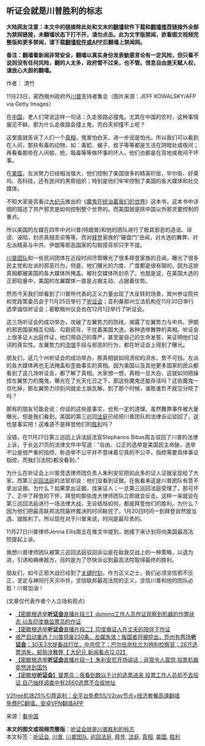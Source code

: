  <h2>听证会就是川普胜利的标志</h2> <p class="notice"><b>大陆网友注意：本文中的链接除此处和文末的<a href="https://github.com/bannedbook/fanqiang" >翻墙</a>软件下载和<a href="https://github.com/killgcd/justmysocks/blob/master/README.md">翻墙推荐</a>链接外全部为禁网链接，未翻墙状态下打不开，请勿点击。此为文字版禁闻，欲看图文视频完整版和更多禁闻，请下载<a href="https://github.com/bannedbook/fanqiang">翻墙软件或APP</a>后翻墙上禁闻网。</p><p>备注：翻墙看新闻非常安全，翻墙以真实身份发表敏感言论有一定风险，但只看不说则没有任何风险，翻的人太多，政府管不过来，也不管。信息自由是天赋人权，请放心大胆的翻墙。</b></p>  <div class="entry"> <p>作者： 清竹</p> <p id="conimg">11月23日，密西根州政府外<a href="https://www.bannedbook.org/bnews/tag/%e5%b7%9d%e6%99%ae/" class="st_tag internal_tag" rel="tag" title="标签 川普 下的日志">川普</a>支持者集会（图片来源：JEFF KOWALSKY/AFP via Getty Images）</p> <p>在<span class='wp_keywordlink_affiliate'><a href="https://www.bannedbook.org/" title="中国" target="_blank">中国</a></span>，老人们常说这样一句话：久走夜路必撞鬼。尤其在中国的农村，这种事情屡见不鲜。那为什么走夜路会撞上鬼，而白天却撞不上呢？</p> <p>这里面就告诉了人们一个<a href="https://www.bannedbook.org/bnews/tag/%e7%9c%9f%e7%9b%b8/" class="st_tag internal_tag" rel="tag" title="标签 真相 下的日志">真相</a>，鬼害怕白天，进一步说是怕光。所以我们可以看到在人间，那些有毒的动物，如：毒蛇、蝎子、蚊子等等都是生活在阴暗处或夜间；再看看那些在人间偷、抢、吸毒等等做坏事的坏人，他们也都是在背地或夜间干坏事。</p>  <p>在<a href="https://www.bannedbook.org/bnews/tag/%e7%be%8e%e5%9b%bd/" class="st_tag internal_tag" rel="tag" title="标签 美国 下的日志">美国</a>，左派势力已经相当强大，他们控制了美国很多的精英阶层，华尔街、好莱坞、高科技，还有民间的黑帮组织；特别是他们牢牢控制了美国的各大媒体和社交媒体。</p> <p>不知大家是否看过<span class='wp_keywordlink_affiliate'><a href="http://www.epochtimes.com/" title="大纪元" target="_blank">大纪元</a></span>推出的《<span class='wp_keywordlink'><a href="https://www.bannedbook.org/forum2/topic6747.html" title="《魔鬼在统治着我们的世界》" target="_blank">魔鬼在统治着我们的世界</a></span>》这本书，这本书中详细的描述了共产邪灵是如何控制整个世界的。而美国就是除中国以外邪灵要控制的重点。</p> <p>所以美国的左媒在四年中对川普(特朗普)和他的团队进行了极其邪恶的造谣、诽谤、诬陷，封杀真相言论等等。而对<a href="https://www.bannedbook.org/bnews/tag/%e6%8b%9c%e7%99%bb/" class="st_tag internal_tag" rel="tag" title="标签 拜登 下的日志">拜登</a>家族的“硬盘门”丑闻，对大选的舞弊，对左派精英与中共、伊朗等邪恶国家的勾肩搭背却只字不提。</p> <p><a href="https://www.bannedbook.org/bnews/tag/%e5%b7%9d%e6%99%ae%e5%9b%a2%e9%98%9f/" class="st_tag internal_tag" rel="tag" title="标签 川普团队 下的日志">川普团队</a>和一些民间团体在近段时间尽管曝光了很多拜登家族的丑闻，曝光了很多民主党和左派的邪恶行为，但是，他们曝光的力度、广度都是很有限的，因为这些真相都被美国的各大媒体所掩盖，被社交媒体所封杀了。也就是说，在美国大选的正邪较量中，美国的左翼媒体一直是占据主动、占据着优势。</p>  <p>然而今天我们却看到了川普所代表的正义力量出现了大反转的场景，宾州参议院共和党政策委员会于11月25日举行了<a href="https://www.bannedbook.org/bnews/tag/%e5%90%ac%e8%af%81%e4%bc%9a/" class="st_tag internal_tag" rel="tag" title="标签 听证会 下的日志">听证会</a>；亚利桑那州立法机构在11月30日举行选举诚信听证会；密歇根州议会也在12月1日举行了听证会。</p> <p>这三场听证会的成功举办，攻破了左翼势力的防线，揭露了左翼势力与中共、伊朗的邪恶国家相互勾结、勾肩搭背，干扰着美国大选，各种选举舞弊的真相。听证会上很多证人出庭作证，他们用自己的尊严，甚至是自己的生命发誓，来证明他们证词的真实性。左翼势力的<span class='wp_keywordlink'><a href="https://www.bannedbook.org/forum11/topic282.html" title="禁片：评中国共产党的流氓本性" target="_blank">流氓</a></span>手段与邪恶的行为，都在听证会上得到了曝光。</p> <p>朋友们，这几个州听证会的成功举办，那真相就如同溃坝的洪水，势不可挡。左派的各大媒体再也无法掩盖和歪曲事实的真相。因为美国以及其他更多国家的民众都看到了这几场听证会，都了解了真相。大家想一想，真相一旦大白，这就如同把操控左翼势力的魔鬼，曝光在了光天化日之下，那这些魔鬼还能存活吗？这些魔鬼一旦化掉，那左翼势力顷刻间就会土崩瓦解。到了那个时候，谁胜谁负不就见分晓了吗？</p> <p>那有的朋友可能会说：你谈的这些是事实，也有一定的道理。虽然舞弊事件被大量曝光，但是我们看到，美国的第三巡回<a href="https://www.bannedbook.org/bnews/tag/%e6%b3%95%e5%ba%ad/" class="st_tag internal_tag" rel="tag" title="标签 法庭 下的日志">法庭</a>已经把川普团队的法律诉讼驳回了，这也是事实吧！这难道不是拜登他们的<a href="https://www.bannedbook.org/bnews/tag/%E8%83%9C%E5%88%A9/" class="st_tag internal_tag" rel="tag" title="标签 胜利 下的日志">胜利</a>吗？</p>  <p>没错，在11月27日第三巡回上诉法庭法官Stephanos Bibas周五驳回了川普的法律上诉，于长达21页的法律文件中写道：“自由、公正的选举是美国民主命脉，选举不公是很严重的指控，称选举不公平并不意味着它真的不公平，指控需要具体事证指控，而我们(法院)都没看到。”</p> <p>为什么在听证会上川普竞选律师团负责人朱利安尼把如此多的证人证据呈现给了大家，而第三<a href="https://www.bannedbook.org/bnews/tag/%E5%B7%A1%E5%9B%9E%E6%B3%95%E5%BA%AD/" class="st_tag internal_tag" rel="tag" title="标签 巡回法庭 下的日志">巡回法庭</a>的法官却说：他们没看到证据。在我看来这是川普团队有意不拿出证据。为什么？如果拿出证据，找来证人；一旦第三巡回法庭受理了，那可坏了，正中了拜登的下怀，拜登的那些庞大律师团队立即就会反击。这样一来就会在第三巡回法庭进行一场法律大战，无论结局如何，都是拜登他们的胜利。为什么？因为他们把最高联邦法院最终裁决的时间耗完了，1月20日时间一到拜登自然就当选、就胜利了。所以现在对于川普来说，时间是最珍贵的。</p> <p>11月27日川普律师Jenna Ellis周五在推文中提到，她接下来计划将向美国最高法院提起上诉。</p> <p>我想川普律师团队被第三巡回法庭驳回诉讼是在敌我交战上的一种策略，以退为进，引诱和麻痹敌方，目的是为了尽快诉讼到最高法院取得最终的胜利。</p>  <p>朋友们，如今正邪大战已经到了<span class='wp_keywordlink'><a href="https://www.bannedbook.org/forum2/topic151.html" title="关键时刻：李鹏日记" target="_blank">关键时刻</a></span>，作为正义之士，我们必须坚信邪不压正，坚定与神同行天灭中共，坚信联邦最高法院的正义，坚信川普和他的团队必胜！川普加油！</p> <p>(文章仅代表作者个人立场和观点)</p> <ul class='op-related-articles' title='相关阅读'> <li><a href='https://www.bannedbook.org/bnews/bannedvideo/20201203/1441293.html' target='_blank'>【密歇根选举<b>听证会</b>直播片段三】domino工作人员作证观察到机器的作弊状态 以及印度裔监票员的作证</a></li> <li><a href='https://www.bannedbook.org/bnews/bannedvideo/20201203/1441271.html' target='_blank'>【密歇根选举<b>听证会</b>直播片段二】印度裔证人在丈夫的陪伴下作证</a></li> <li><a href='https://www.bannedbook.org/bnews/bannedvideo/20201203/1441250.html' target='_blank'>戒严启动重选？川普将废230条，左媒失效！叛国者将被挖出，乔州有两场<b>听证会</b>；30天3次提备战打仗，中共慌了；巴尔任命杜兰为特别检察官；28万选票消失，邮局涉舞弊【 大纪元 新闻看点12.02】</a></li> <li><a href='https://www.bannedbook.org/bnews/bannedvideo/20201203/1441221.html' target='_blank'>【密歇根选举<b>听证会</b>直播片段一】朱利安尼开场讲话：非常令人震惊 投票机器竟然连到国外</a></li> <li><a href='https://www.bannedbook.org/bnews/bannedvideo/20201203/1441206.html' target='_blank'>【密歇根<b>听证会</b>】督票员：我看到数以千计的选票进来 投票工作人员却不去验证 自己抽样调查中有2660选票不合规地址</a></li> </ul> <p class="texttj"> <a href="https://www.bannedbook.org/forum23/topic22702.html" target="_blank">V2free机场25%引荐返利：全平台免费SS/V2ray节点+经济套餐高速翻墙</a><br/> <a href="https://github.com/bannedbook/fanqiang/wiki/%E7%A6%81%E9%97%BB%E7%BD%91%E5%AE%89%E5%8D%93%E7%BF%BB%E5%A2%99%E6%96%B0%E9%97%BBAPP" target="_blank">免费PC翻墙、安卓VPN翻墙APP</a></p><p> 来源：<span class='wp_keywordlink_affiliate'><a href="https://www.secretchina.com/" title="看中国" target="_blank">看中国</a></span> </p><a name='sharetosocial'></a>       <div><b>本文的图文或视频完整版</b>：<a href='https://www.bannedbook.org/bnews/comments/20201203/1441305.html'>听证会就是川普胜利的标志</a></div>  </div><!--END ENTRY--> <div class="postfooter"> <div>本文标签：<a href="https://www.bannedbook.org/bnews/tag/%e5%90%ac%e8%af%81%e4%bc%9a/" rel="tag">听证会</a>, <a href="https://www.bannedbook.org/bnews/tag/%e5%b7%9d%e6%99%ae/" rel="tag">川普</a>, <a href="https://www.bannedbook.org/bnews/tag/%e5%b7%9d%e6%99%ae%e5%9b%a2%e9%98%9f/" rel="tag">川普团队</a>, <a href="https://www.bannedbook.org/bnews/tag/%E5%B7%A1%E5%9B%9E%E6%B3%95%E5%BA%AD/" rel="tag">巡回法庭</a>, <a href="https://www.bannedbook.org/bnews/tag/%e6%8b%9c%e7%99%bb/" rel="tag">拜登</a>, <a href="https://www.bannedbook.org/bnews/tag/%e6%b3%95%e5%ba%ad/" rel="tag">法庭</a>, <a href="https://www.bannedbook.org/bnews/tag/%e7%9c%9f%e7%9b%b8/" rel="tag">真相</a>, <a href="https://www.bannedbook.org/bnews/tag/%e7%be%8e%e5%9b%bd/" rel="tag">美国</a>, <a href="https://www.bannedbook.org/bnews/tag/%E8%83%9C%E5%88%A9/" rel="tag">胜利</a></div>  </div><!--END POSTFOOTER--> 